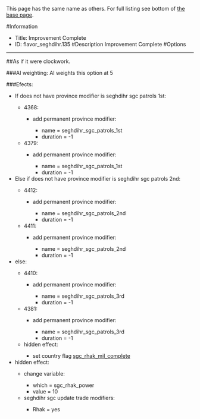This page has the same name as others. For full listing see bottom of [the base page](improvement_complete222222.md).

#Information
 - Title: Improvement Complete
 - ID: flavor_seghdihr.135
#Description
Improvement Complete
#Options

___
##As if it were clockwork.

###AI weighting:
AI weights this option at 5


###Efects:<ul><li>If does not have province modifier is seghdihr sgc patrols 1st:</li><ul><li>4368:</li><ul><li>add permanent province modifier:</li><ul><li>name = seghdihr_sgc_patrols_1st</li><li>duration = -1</li></ul></ul><li>4379:</li><ul><li>add permanent province modifier:</li><ul><li>name = seghdihr_sgc_patrols_1st</li><li>duration = -1</li></ul></ul></ul><li>Else if does not have province modifier is seghdihr sgc patrols 2nd:</li><ul><li>4412:</li><ul><li>add permanent province modifier:</li><ul><li>name = seghdihr_sgc_patrols_2nd</li><li>duration = -1</li></ul></ul><li>4411:</li><ul><li>add permanent province modifier:</li><ul><li>name = seghdihr_sgc_patrols_2nd</li><li>duration = -1</li></ul></ul></ul><li>else:</li><ul><li>4410:</li><ul><li>add permanent province modifier:</li><ul><li>name = seghdihr_sgc_patrols_3rd</li><li>duration = -1</li></ul></ul><li>4381:</li><ul><li>add permanent province modifier:</li><ul><li>name = seghdihr_sgc_patrols_3rd</li><li>duration = -1</li></ul></ul><li>hidden effect:</li><ul><li>set country flag [sgc_rhak_mil_complete](../flags/sgc_rhak_mil_complete.md)</li></ul></ul><li>hidden effect:</li><ul><li>change variable:</li><ul><li>which = sgc_rhak_power</li><li>value = 10</li></ul><li>seghdihr sgc update trade modifiers:</li><ul><li>Rhak = yes</li></ul></ul></ul>
